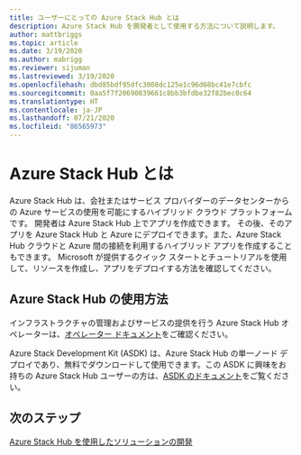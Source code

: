 ```yaml
---
title: ユーザーにとっての Azure Stack Hub とは
description: Azure Stack Hub を開発者として使用する方法について説明します。
author: mattbriggs
ms.topic: article
ms.date: 3/19/2020
ms.author: mabrigg
ms.reviewer: sijuman
ms.lastreviewed: 3/19/2020
ms.openlocfilehash: dbd85bdf95dfc3008dc125e1c96d68bc41e7cbfc
ms.sourcegitcommit: 0aa5f7f20690839661c8bb3bfdbe32f82bec0c64
ms.translationtype: HT
ms.contentlocale: ja-JP
ms.lasthandoff: 07/21/2020
ms.locfileid: "86565973"
---
```

# <a name="what-is-azure-stack-hub"></a>Azure Stack Hub とは

Azure Stack Hub は、会社またはサービス プロバイダーのデータセンターからの Azure サービスの使用を可能にするハイブリッド クラウド プラットフォームです。 開発者は Azure Stack Hub 上でアプリを作成できます。 その後、そのアプリを Azure Stack Hub と Azure にデプロイできます。また、Azure Stack Hub クラウドと Azure 間の接続を利用するハイブリッド アプリを作成することもできます。 Microsoft が提供するクイック スタートとチュートリアルを使用して、リソースを作成し、アプリをデプロイする方法を確認してください。

## <a name="how-to-use-azure-stack-hub"></a>Azure Stack Hub の使用方法

インフラストラクチャの管理およびサービスの提供を行う Azure Stack Hub オペレーターは、[オペレーター ドキュメント](../operator/index.yml)をご確認ください。

Azure Stack Development Kit (ASDK) は、Azure Stack Hub の単一ノード デプロイであり、無料でダウンロードして使用できます。この ASDK に興味をお持ちの Azure Stack Hub ユーザーの方は、[ASDK のドキュメント](../asdk/index.yml)をご覧ください。

## <a name="next-steps"></a>次のステップ

[Azure Stack Hub を使用したソリューションの開発](azure-stack-dev-start.md)
